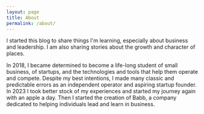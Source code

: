 ```yaml
---
layout: page
title: About
permalink: /about/
---
```


I started this blog to share things I'm learning, especially about business and leadership. I am also sharing stories about the growth and character of places.

In 2018, I became determined to become a life-long student of small business, of startups, and the technologies and tools that help them operate and compete. Despite my best intentions, I made many classic and predictable errors as an independent operator and aspiring startup founder. In 2023 I took better stock of my experiences and started my journey again with an apple a day. Then I started the creation of Babb, a company dedicated to helping individuals lead and learn in business.
